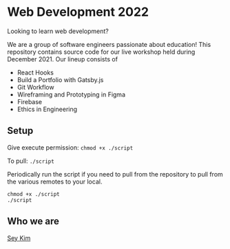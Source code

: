 # Web Development 2022

Looking to learn web development? 

We are a group of software engineers passionate about education! This repository contains source code for our live workshop held during December 2021. Our lineup consists of

- React Hooks
- Build a Portfolio with Gatsby.js
- Git Workflow
- Wireframing and Prototyping in Figma
- Firebase
- Ethics in Engineering

## Setup

Give execute permission: `chmod +x ./script`

To pull: `./script`

Periodically run the script if you need to pull from the repository to pull from the various remotes to your local.

```
chmod +x ./script
./script
```

## Who we are

[Sey Kim](www.linkedin.com/in/sey-kim)

